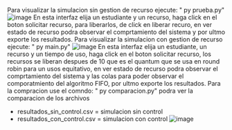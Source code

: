Para visualizar la simulacion sin gestion de recurso ejecute:
" py prueba.py"
![image](https://github.com/user-attachments/assets/0eb32219-da93-418f-843c-0720c28464c9)
En esta interfaz elija un estudiante y un recurso, haga click en el boton solicitar recurso, para liberarlos,
de click en liberar recuro, en ver estado de recurso podra observar el comprtamiento del sistema y por ultmo exporte 
los resultados.
Para visualizar la simulacion con gestion de recurso ejecute:
" py main.py"
![image](https://github.com/user-attachments/assets/6565e67b-b35d-4bcb-a478-5ef0359daab1)
En esta interfaz elija un estudiante, un recurso y un tiempo de uso, haga click en el boton solicitar recurso, los recursos se liberan
despues de 10 que es el quantum que se usa en round robin para un usos equitativo, en ver estado de recurso podra observar el comprtamiento 
del sistema y las colas para poder observar el comporatmiento del algoritmo FIFO, por ultmo exporte 
los resultados.
Para la compracion use el comndo: " py comparacion.py" podra ver la comparacion de los archivos
- resultados_sin_control.csv = simulacion sin control
- resultados_con_control.csv = simulacion con control
![image](https://github.com/user-attachments/assets/5e3c7ad8-bb3c-499e-96b4-a799d4442d20)
